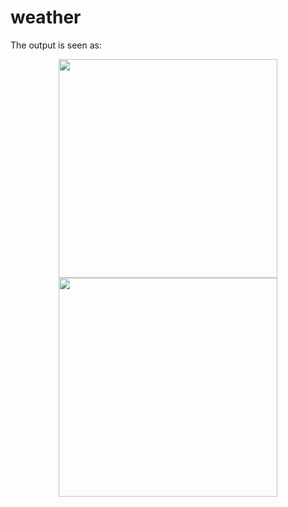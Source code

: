 # weather

The output is seen as:

<p align="center">
  <img src="C:\Users\Gyanadipta Mohanty\Downloads\1.png" width="350">
  <img src="C:\Users\Gyanadipta Mohanty\Downloads\2.png" width="350">
</p>
